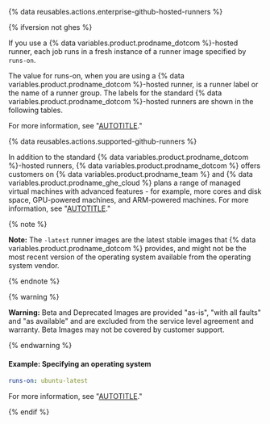 {% data reusables.actions.enterprise-github-hosted-runners %}

{% ifversion not ghes %}

If you use a {% data variables.product.prodname_dotcom %}-hosted runner, each job runs in a fresh instance of a runner image specified by `runs-on`.

The value for runs-on, when you are using a {% data variables.product.prodname_dotcom %}-hosted runner, is a runner label or the name of a runner group. The labels for the standard {% data variables.product.prodname_dotcom %}-hosted runners are shown in the following tables.

For more information, see "[AUTOTITLE](/actions/using-github-hosted-runners/about-github-hosted-runners/about-github-hosted-runners)."

{% data reusables.actions.supported-github-runners %}

In addition to the standard {% data variables.product.prodname_dotcom %}-hosted runners, {% data variables.product.prodname_dotcom %} offers customers on {% data variables.product.prodname_team %} and {% data variables.product.prodname_ghe_cloud %} plans a range of managed virtual machines with advanced features - for example, more cores and disk space, GPU-powered machines, and ARM-powered machines. For more information, see "[AUTOTITLE](/actions/using-github-hosted-runners/about-larger-runners/about-larger-runners)."

{% note %}

**Note:** The `-latest` runner images are the latest stable images that {% data variables.product.prodname_dotcom %} provides, and might not be the most recent version of the operating system available from the operating system vendor.

{% endnote %}

{% warning %}

**Warning:** Beta and Deprecated Images are provided "as-is", "with all faults" and "as available" and are excluded from the service level agreement and warranty. Beta Images may not be covered by customer support.

{% endwarning %}

#### Example: Specifying an operating system

```yaml
runs-on: ubuntu-latest
```

For more information, see "[AUTOTITLE](/actions/using-github-hosted-runners/about-github-hosted-runners)."

{% endif %}

